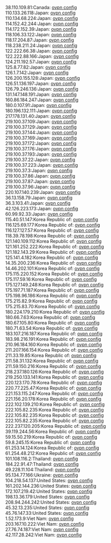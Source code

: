 38.110.109.81:Canada: [ovpn config](vpn/38_110_109_81.ovpn)  
110.133.26.118:Japan: [ovpn config](vpn/110_133_26_118.ovpn)  
110.134.68.224:Japan: [ovpn config](vpn/110_134_68_224.ovpn)  
114.152.42.244:Japan: [ovpn config](vpn/114_152_42_244.ovpn)  
114.172.152.39:Japan: [ovpn config](vpn/114_172_152_39.ovpn)  
118.106.33.122:Japan: [ovpn config](vpn/118_106_33_122.ovpn)  
118.17.204.87:Japan: [ovpn config](vpn/118_17_204_87.ovpn)  
118.238.211.24:Japan: [ovpn config](vpn/118_238_211_24.ovpn)  
122.222.66.38:Japan: [ovpn config](vpn/122_222_66_38.ovpn)  
122.222.88.166:Japan: [ovpn config](vpn/122_222_88_166.ovpn)  
124.211.192.57:Japan: [ovpn config](vpn/124_211_192_57.ovpn)  
125.8.77.82:Japan: [ovpn config](vpn/125_8_77_82.ovpn)  
126.1.7.142:Japan: [ovpn config](vpn/126_1_7_142.ovpn)  
126.200.155.128:Japan: [ovpn config](vpn/126_200_155_128.ovpn)  
126.51.136.197:Japan: [ovpn config](vpn/126_51_136_197.ovpn)  
126.79.246.136:Japan: [ovpn config](vpn/126_79_246_136.ovpn)  
131.147.148.191:Japan: [ovpn config](vpn/131_147_148_191.ovpn)  
160.86.184.247:Japan: [ovpn config](vpn/160_86_184_247.ovpn)  
180.0.107.91:Japan: [ovpn config](vpn/180_0_107_91.ovpn)  
180.196.132.111:Japan: [ovpn config](vpn/180_196_132_111.ovpn)  
217.178.131.40:Japan: [ovpn config](vpn/217_178_131_40.ovpn)  
219.100.37.109:Japan: [ovpn config](vpn/219_100_37_109.ovpn)  
219.100.37.129:Japan: [ovpn config](vpn/219_100_37_129.ovpn)  
219.100.37.144:Japan: [ovpn config](vpn/219_100_37_144.ovpn)  
219.100.37.169:Japan: [ovpn config](vpn/219_100_37_169.ovpn)  
219.100.37.172:Japan: [ovpn config](vpn/219_100_37_172.ovpn)  
219.100.37.176:Japan: [ovpn config](vpn/219_100_37_176.ovpn)  
219.100.37.193:Japan: [ovpn config](vpn/219_100_37_193.ovpn)  
219.100.37.22:Japan: [ovpn config](vpn/219_100_37_22.ovpn)  
219.100.37.223:Japan: [ovpn config](vpn/219_100_37_223.ovpn)  
219.100.37.3:Japan: [ovpn config](vpn/219_100_37_3.ovpn)  
219.100.37.86:Japan: [ovpn config](vpn/219_100_37_86.ovpn)  
219.100.37.87:Japan: [ovpn config](vpn/219_100_37_87.ovpn)  
219.100.37.96:Japan: [ovpn config](vpn/219_100_37_96.ovpn)  
220.107.140.239:Japan: [ovpn config](vpn/220_107_140_239.ovpn)  
36.13.158.79:Japan: [ovpn config](vpn/36_13_158_79.ovpn)  
36.3.103.41:Japan: [ovpn config](vpn/36_3_103_41.ovpn)  
42.126.223.173:Japan: [ovpn config](vpn/42_126_223_173.ovpn)  
60.99.92.33:Japan: [ovpn config](vpn/60_99_92_33.ovpn)  
115.40.51.147:Korea Republic of: [ovpn config](vpn/115_40_51_147.ovpn)  
116.125.69.177:Korea Republic of: [ovpn config](vpn/116_125_69_177.ovpn)  
116.127.127.57:Korea Republic of: [ovpn config](vpn/116_127_127_57.ovpn)  
118.39.78.198:Korea Republic of: [ovpn config](vpn/118_39_78_198.ovpn)  
121.140.109.112:Korea Republic of: [ovpn config](vpn/121_140_109_112.ovpn)  
121.161.252.222:Korea Republic of: [ovpn config](vpn/121_161_252_222.ovpn)  
121.182.143.29:Korea Republic of: [ovpn config](vpn/121_182_143_29.ovpn)  
125.141.4.182:Korea Republic of: [ovpn config](vpn/125_141_4_182.ovpn)  
14.35.200.236:Korea Republic of: [ovpn config](vpn/14_35_200_236.ovpn)  
14.46.202.101:Korea Republic of: [ovpn config](vpn/14_46_202_101.ovpn)  
175.115.220.152:Korea Republic of: [ovpn config](vpn/175_115_220_152.ovpn)  
175.117.59.16:Korea Republic of: [ovpn config](vpn/175_117_59_16.ovpn)  
175.127.149.248:Korea Republic of: [ovpn config](vpn/175_127_149_248.ovpn)  
175.197.71.187:Korea Republic of: [ovpn config](vpn/175_197_71_187.ovpn)  
175.198.96.186:Korea Republic of: [ovpn config](vpn/175_198_96_186.ovpn)  
175.215.82.9:Korea Republic of: [ovpn config](vpn/175_215_82_9.ovpn)  
175.215.83.70:Korea Republic of: [ovpn config](vpn/175_215_83_70.ovpn)  
180.224.179.210:Korea Republic of: [ovpn config](vpn/180_224_179_210.ovpn)  
180.66.7.63:Korea Republic of: [ovpn config](vpn/180_66_7_63.ovpn)  
180.67.105.80:Korea Republic of: [ovpn config](vpn/180_67_105_80.ovpn)  
180.71.63.54:Korea Republic of: [ovpn config](vpn/180_71_63_54.ovpn)  
183.107.216.187:Korea Republic of: [ovpn config](vpn/183_107_216_187.ovpn)  
183.98.216.191:Korea Republic of: [ovpn config](vpn/183_98_216_191.ovpn)  
210.96.184.160:Korea Republic of: [ovpn config](vpn/210_96_184_160.ovpn)  
211.207.166.154:Korea Republic of: [ovpn config](vpn/211_207_166_154.ovpn)  
211.33.19.85:Korea Republic of: [ovpn config](vpn/211_33_19_85.ovpn)  
211.58.31.132:Korea Republic of: [ovpn config](vpn/211_58_31_132.ovpn)  
211.59.150.216:Korea Republic of: [ovpn config](vpn/211_59_150_216.ovpn)  
218.237.180.126:Korea Republic of: [ovpn config](vpn/218_237_180_126.ovpn)  
219.250.133.141:Korea Republic of: [ovpn config](vpn/219_250_133_141.ovpn)  
220.123.170.78:Korea Republic of: [ovpn config](vpn/220_123_170_78.ovpn)  
220.77.225.47:Korea Republic of: [ovpn config](vpn/220_77_225_47.ovpn)  
221.153.115.247:Korea Republic of: [ovpn config](vpn/221_153_115_247.ovpn)  
221.156.20.178:Korea Republic of: [ovpn config](vpn/221_156_20_178.ovpn)  
222.102.139.210:Korea Republic of: [ovpn config](vpn/222_102_139_210.ovpn)  
222.105.82.235:Korea Republic of: [ovpn config](vpn/222_105_82_235.ovpn)  
222.105.82.235:Korea Republic of: [ovpn config](vpn/222_105_82_235.ovpn)  
222.105.82.235:Korea Republic of: [ovpn config](vpn/222_105_82_235.ovpn)  
222.237.120.205:Korea Republic of: [ovpn config](vpn/222_237_120_205.ovpn)  
39.119.244.56:Korea Republic of: [ovpn config](vpn/39_119_244_56.ovpn)  
59.15.50.219:Korea Republic of: [ovpn config](vpn/59_15_50_219.ovpn)  
59.8.245.15:Korea Republic of: [ovpn config](vpn/59_8_245_15.ovpn)  
61.253.14.124:Korea Republic of: [ovpn config](vpn/61_253_14_124.ovpn)  
61.254.48.212:Korea Republic of: [ovpn config](vpn/61_254_48_212.ovpn)  
101.108.116.2:Thailand: [ovpn config](vpn/101_108_116_2.ovpn)  
184.22.91.47:Thailand: [ovpn config](vpn/184_22_91_47.ovpn)  
49.228.11.104:Thailand: [ovpn config](vpn/49_228_11_104.ovpn)  
95.134.77.166:Ukraine: [ovpn config](vpn/95_134_77_166.ovpn)  
104.218.54.137:United States: [ovpn config](vpn/104_218_54_137.ovpn)  
161.202.144.236:United States: [ovpn config](vpn/161_202_144_236.ovpn)  
172.107.219.42:United States: [ovpn config](vpn/172_107_219_42.ovpn)  
198.13.36.179:United States: [ovpn config](vpn/198_13_36_179.ovpn)  
208.94.244.242:United States: [ovpn config](vpn/208_94_244_242.ovpn)  
45.32.13.235:United States: [ovpn config](vpn/45_32_13_235.ovpn)  
45.76.147.33:United States: [ovpn config](vpn/45_76_147_33.ovpn)  
1.52.173.9:Viet Nam: [ovpn config](vpn/1_52_173_9.ovpn)  
203.167.10.222:Viet Nam: [ovpn config](vpn/203_167_10_222.ovpn)  
27.76.74.187:Viet Nam: [ovpn config](vpn/27_76_74_187.ovpn)  
42.117.28.242:Viet Nam: [ovpn config](vpn/42_117_28_242.ovpn)  
